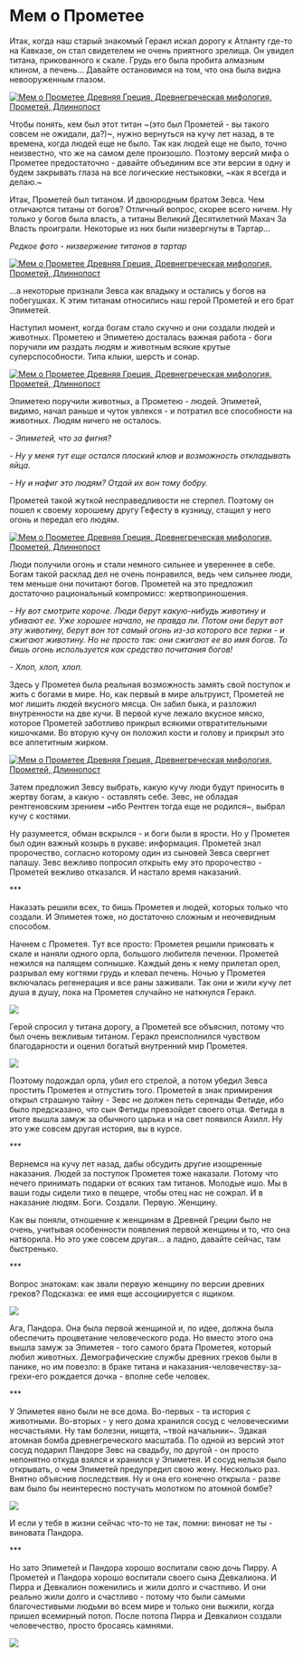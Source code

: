 # Мем о Прометее⁠⁠

Итак, когда наш старый знакомый Геракл искал дорогу к Атланту где-то на Кавказе, он стал свидетелем не очень приятного зрелища. Он увидел титана, прикованного к скале. Грудь его была пробита алмазным клином, а печень… Давайте остановимся на том, что она была видна невооруженным глазом.

[![Мем о Прометее Древняя Греция, Древнегреческая мифология, Прометей, Длиннопост](https://cs9.pikabu.ru/post_img/2016/11/16/7/1479297388194398544.jpg)](https://cs9.pikabu.ru/post_img/2016/11/16/7/1479297388194398544.jpg)

Чтобы понять, кем был этот титан ~(это был Прометей - вы такого совсем не ожидали, да?)~, нужно вернуться на кучу лет назад, в те времена, когда людей еще не было. Так как людей еще не было, точно неизвестно, что же на самом деле произошло. Поэтому версий мифа о Прометее предостаточно - давайте объединим все эти версии в одну и будем закрывать глаза на все логические нестыковки, ~как я всегда и делаю.~  

Итак, Прометей был титаном. И двоюродным братом Зевса. Чем отличаются титаны от богов? Отличный вопрос, скорее всего ничем. Ну только у богов была власть, а титаны Великий Десятилетний Махач За Власть проиграли. Некоторые из них были низвергнуты в Тартар...

_Редкое фото - низвержение титанов в тартар_

[![Мем о Прометее Древняя Греция, Древнегреческая мифология, Прометей, Длиннопост](https://cs9.pikabu.ru/post_img/2016/11/16/7/1479297482115337145.png)](https://cs9.pikabu.ru/post_img/big/2016/11/16/7/1479297482115337145.png)

...а некоторые признали Зевса как владыку и остались у богов на побегушках. К этим титанам относились наш герой Прометей и его брат Эпиметей.

Наступил момент, когда богам стало скучно и они создали людей и животных. Прометею и Эпиметею досталась важная работа - боги поручили им раздать людям и животным всякие крутые суперспособности. Типа клыки, шерсть и сонар.

[![Мем о Прометее Древняя Греция, Древнегреческая мифология, Прометей, Длиннопост](https://cs9.pikabu.ru/post_img/big/2016/11/16/7/147929751013229190.jpg)](https://cs9.pikabu.ru/post_img/big/2016/11/16/7/147929751013229190.jpg)

Эпиметею поручили животных, а Прометею - людей. Эпиметей, видимо, начал раньше и чуток увлекся - и потратил все способности на животных. Людям ничего не осталось.

_\- Эпиметей, что за фигня?_

_\- Ну у меня тут еще остался плоский клюв и возможность откладывать яйца._

_\- Ну и нафиг это людям? Отдай их вон тому бобру._

Прометей такой жуткой несправедливости не стерпел. Поэтому он пошел к своему хорошему другу Гефесту в кузницу, стащил у него огонь и передал его людям.

[![Мем о Прометее Древняя Греция, Древнегреческая мифология, Прометей, Длиннопост](https://cs9.pikabu.ru/post_img/2016/11/16/7/147929756716217809.jpg)](https://cs9.pikabu.ru/post_img/2016/11/16/7/147929756716217809.jpg)

Люди получили огонь и стали немного сильнее и увереннее в себе. Богам такой расклад дел не очень понравился, ведь чем сильнее люди, тем меньше они почитают богов. Прометей на это предложил достаточно рациональный компромисс: жертвоприношения.

_\- Ну вот смотрите короче. Люди берут какую-нибудь животину и убивают ее. Уже хорошее начало, не правда ли. Потом они берут вот эту животину, берут вон тот самый огонь из-за которого все терки - и сжигают животину. Но не просто так: они сжигают ее во имя богов. То бишь огонь используется как средство почитания богов!_

_\- Хлоп, хлоп, хлоп._

Здесь у Прометея была реальная возможность замять свой поступок и жить с богами в мире. Но, как первый в мире альтруист, Прометей не мог лишить людей вкусного мясца. Он забил быка, и разложил внутренности на две кучи. В первой куче лежало вкусное мяско, которое Прометей заботливо прикрыл всякими отвратительными кишочками. Во вторую кучу он положил кости и голову и прикрыл это все аппетитным жирком.

[![Мем о Прометее Древняя Греция, Древнегреческая мифология, Прометей, Длиннопост](https://cs8.pikabu.ru/post_img/big/2016/11/16/8/1479297651137631881.jpg)](https://cs8.pikabu.ru/post_img/big/2016/11/16/8/1479297651137631881.jpg)

Затем предложил Зевсу выбрать, какую кучу люди будут приносить в жертву богам, а какую - оставлять себе. Зевс, не обладая рентгеновским зрением ~ибо Рентген тогда еще не родился~, выбрал кучу с костями.

Ну разумеется, обман вскрылся - и боги были в ярости. Но у Прометея был один важный козырь в рукаве: информация. Прометей знал пророчество, согласно которому один из сыновей Зевса свергнет папашу. Зевс вежливо попросил открыть ему это пророчество - Прометей вежливо отказался. И настало время наказаний.

\*\*\*

Наказать решили всех, то бишь Прометея и людей, которых только что создали. И Эпиметея тоже, но достаточно сложным и неочевидным способом.

Начнем с Прометея. Тут все просто: Прометея решили приковать к скале и наняли одного орла, большого любителя печенки. Прометей нежился на палящем солнышке. Каждый день к нему прилетал орел, разрывал ему когтями грудь и клевал печень. Ночью у Прометея включалась регенерация и все раны заживали. Так они и жили кучу лет душа в душу, пока на Прометея случайно не наткнулся Геракл.

![](https://cs8.pikabu.ru/post_img/2016/11/16/8/1479297713138070524.jpg)

Герой спросил у титана дорогу, а Прометей все объяснил, потому что был очень вежливым титаном. Геракл преисполнился чувством благодарности и оценил богатый внутренний мир Прометея.

![](https://cs8.pikabu.ru/post_img/2016/11/16/8/1479297733154471738.png)

Поэтому подождал орла, убил его стрелой, а потом убедил Зевса простить Прометея и отпустить того. Прометей в знак примирения открыл страшную тайну - Зевс не должен петь серенады Фетиде, ибо было предсказано, что сын Фетиды превзойдет своего отца. Фетида в итоге вышла замуж за обычного царька и на свет появился Ахилл. Ну это уже совсем другая история, вы в курсе.

\*\*\*

Вернемся на кучу лет назад, дабы обсудить другие изощренные наказания. Людей за поступок Прометея тоже наказали. Потому что нечего принимать подарки от всяких там титанов. Молодые ишо. Мы в ваши годы сидели тихо в пещере, чтобы отец нас не сожрал. И в наказание людям. Боги. Создали. Первую. Женщину.

Как вы поняли, отношение к женщинам в Древней Греции было не очень, учитывая особенности появления первой женщины и то, что она натворила. Но это уже совсем другая… а ладно, давайте сейчас, там быстренько.

\*\*\*

Вопрос знатокам: как звали первую женщину по версии древних греков? Подсказка: ее имя еще ассоциируется с ящиком.

![](https://cs8.pikabu.ru/post_img/2016/11/16/8/1479297800113150681.jpg)

Ага, Пандора. Она была первой женщиной и, по идее, должна была обеспечить процветание человеческого рода. Но вместо этого она вышла замуж за Эпиметея - того самого брата Прометея, который любил животных. Демографические службы древних греков были в панике, но им повезло: в браке титана и наказания-человечеству-за-грехи-его рождается дочка - вполне себе человек.

\*\*\*

У Эпиметея явно были не все дома. Во-первых - та история с животными. Во-вторых - у него дома хранился сосуд с человеческими несчастьями. Ну там болезни, нищета, ~твой начальник~. Эдакая атомная бомба древнегреческого масштаба. По одной из версий этот сосуд подарил Пандоре Зевс на свадьбу, по другой - он просто непонятно откуда взялся и хранился у Эпиметея. И сосуд нельзя было открывать, о чем Эпиметей предупредил свою жену. Несколько раз. Внятно объяснив последствия. Ну и она его конечно открыла - разве вам было бы неинтересно постучать молотком по атомной бомбе?

![](https://cs9.pikabu.ru/post_img/2016/11/16/8/1479297870164733791.jpg)

И если у тебя в жизни сейчас что-то не так, помни: виноват не ты - виновата Пандора.

\*\*\*

Но зато Эпиметей и Пандора хорошо воспитали свою дочь Пирру. А Прометей и Пандора хорошо воспитали своего сына Девкалиона. И Пирра и Девкалион поженились и жили долго и счастливо. И они реально жили долго и счастливо - потому что были самыми благочестивыми людьми во всем мире и только они выжили, когда пришел всемирный потоп. После потопа Пирра и Девкалион создали человечество, просто бросаясь камнями.

![](https://cs8.pikabu.ru/post_img/big/2016/11/16/8/1479297932125529362.png)
